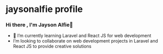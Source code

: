 # **jaysonalfie profile**


### Hi there , I'm Jayson Alfie👋
- 🌱 I’m currently learning Laravel and React JS for web development
- I’m looking to collaborate on web development projects in Laravel and React JS to provide creative solutions


<!--
**jaysonalfie/jaysonalfie** is a ✨ _special_ ✨ repository because its `README.md` (this file) appears on your GitHub profile.

Here are some ideas to get you started:

- 🔭 I’m currently working on ...
- 🌱 I’m currently learning ...
- 👯 I’m looking to collaborate on ...
- 🤔 I’m looking for help with ...
- 💬 Ask me about ...
- 📫 How to reach me: ...
- 😄 Pronouns: ...
- ⚡ Fun fact: ...
-->
